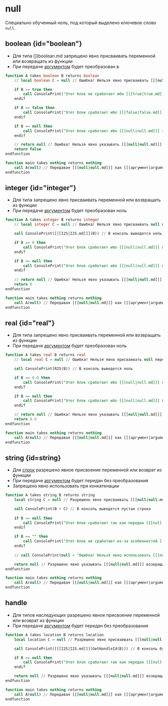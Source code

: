# null

<show-structure for="chapter,procedure" depth="3"/>

Специально обученный ноль, под который выделено ключевое слово `null`.

## boolean {id="boolean"}

- Для типа [](boolean.md запрещено явно присваивать переменной или возвращать из функции
- При передаче [аргументом](arguments.md) будет преобразован в [](false.md)

```sql
function A takes boolean B returns boolean
    // local boolean C = null // Ошибка! Нельзя явно присваивать [[[null|null.md]]] переменным с типом [[[boolean|boolean.md]]]

    if B == true then
        call ConsolePrint("Этот блок не сработает ибо [[[true|true.md]]] это единица")
    endif

    if B == false then
        call ConsolePrint("Этот блок сработает ибо [[[false|false.md]]] это ноль")
    endif

    if B == null then
        call ConsolePrint("Этот блок сработает ибо [[[null|null.md]]] это ноль")
    endif

    // return null // Ошибка! Нельзя явно указывать [[[null|null.md]]] возвращая [[[boolean|boolean.md]]]
    return false
endfunction

function main takes nothing returns nothing
    call A(null) // Передавая [[[null|null.md]]] как [[[аргумент|arguments.md]]] он будет превращён в [[[false|false.md]]]
endfunction
```

## integer {id="integer"}

- Для типа [](integer.md) запрещено явно присваивать переменной или возвращать из функции
- При передаче [аргументом](arguments.md) будет преобразован ноль

```sql
function A takes integer B returns integer
    // local integer C = null // Ошибка! Нельзя явно присваивать null переменным с типом [[[integer|integer.md]]]

    call ConsolePrint([[[I2S|I2S.md]]](B)) // В консоль выведется ноль

    if B == 0 then
        call ConsolePrint("Этот блок сработает ибо [[[null|null.md]]] приведён к нулю")
    endif

    if B == null then
        call ConsolePrint("Этот блок сработает ибо [[[null|null.md]]] приведён к нулю")
    endif
    
    // return null // Ошибка! Нельзя явно указывать [[[null|null.md]]] возвращая [[[integer|integer.md]]]
    return 0
endfunction

function main takes nothing returns nothing
    call A(null) // Передавая [[[null|null.md]]] как [[[аргумент|arguments.md]]] он будет превращён в ноль
endfunction
```

## real {id="real"}

- Для типа [](real.md) запрещено явно присваивать переменной или возвращать из функции
- При передаче [аргументом](arguments.md) будет преобразован ноль

```sql
function A takes real B returns real
    // local real C = null // Ошибка! Нельзя явно присваивать null переменным с типом [[[real|real.md]]]

    call ConsolePrint(R2S(B)) // В консоль выведется ноль

    if B == 0.0 then
        call ConsolePrint("Этот блок сработает ибо [[[null|null.md]]] приведён к нулю")
    endif

    if B == null then
        call ConsolePrint("Этот блок сработает ибо [[[null|null.md]]] приведён к нулю")
    endif

    // return null // Ошибка! Нельзя явно указывать [[[null|null.md]]] возвращая [[[real|real.md]]]
    return 0.0
endfunction

function main takes nothing returns nothing
    call A(null) // Передавая [[[null|null.md]]] как [[[аргумент|arguments.md]]] он будет превращён в ноль
endfunction
```

## string {id=string}

- Для [строк](string.md) разрешено явное присвоение переменной или возврат из функции
- При передаче [аргументом](arguments.md) будет передан без преобразования
- Запрещено явно использовать при конкатенации

```sql
function A takes string B returns string
    local string C = null // Разрешено явно присваивать [[[null|null.md]]] переменным с типом [[[string|string.md]]]

    call ConsolePrint(B + C) // В консоль выведется пустая строка
   
    if B == null then
        call ConsolePrint("Этот блок сработает так как передан [[[null|null.md]]]")
    endif

    if B == "" then
        call ConsolePrint("Этот блок не сработает из-за особенностей [[[таблицы строк|string.md#table]]]")
    endif
    
    // call ConsolePrint(null + "Ошибка! Нельзя явно использовать [[[null|null.md]]] при конкатенации")

    return null // Разрешено явно указывать [[[null|null.md]]] возвращая [[[string|string.md]]]
endfunction

function main takes nothing returns nothing
    call A(null) // Передавая [[[null|null.md]]] как [[[аргумент|arguments.md]]] он будет передан как [[[null|null.md]]]
endfunction
```

## handle

- Для типов наследующих [](handle.md) разрешено явное присвоение переменной или возврат из функции
- При передаче [аргументом](arguments.md) будет передан без преобразования

```sql
function A takes location B returns location
    local location C = null // Разрешено явно присваивать [[[null|null.md]]] переменным с типом наследующим [[[handle|handle.md]]]

    call ConsolePrint([[[I2S|I2S.md]]](GetHandleId(B))) // В консоль будет выведен ноль, так как объект не создан

    if B == null then
        call ConsolePrint("Этот блок сработает так как передан [[[null|null.md]]]")
    endif

    return null // Разрешено явно указывать [[[null|null.md]]] возвращая тип наследующий [[[handle|handle.md]]]
endfunction

function main takes nothing returns nothing
    call A(null) // Передавая [[[null|null.md]]] как [[[аргумент|arguments.md]]] он будет передан как [[[null|null.md]]]
endfunction
```